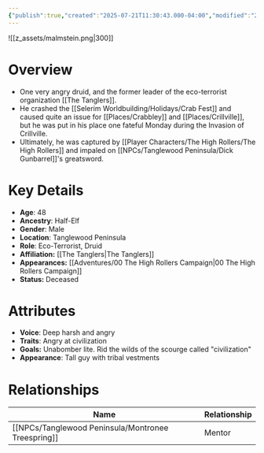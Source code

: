 ```yaml
---
{"publish":true,"created":"2025-07-21T11:30:43.000-04:00","modified":"2025-10-22T09:16:43.528-04:00","published":"2025-10-22T09:16:43.528-04:00","cssclasses":"","Age":"48","Ancestry":["Half-Elf"],"Gender":"Male","Location":["Tanglewood Peninsula"],"Role":["Eco-Terrorist, Druid"],"Affiliation":["[[The Tanglers]]"],"Appearances":["[[00 The High Rollers Campaign]]"],"Status":"Deceased","Authors":["Jordan"]}
---
```


![[z_assets/malmstein.png|300]]

# Overview
- One very angry druid, and the former leader of the eco-terrorist organization [[The Tanglers]]. 
- He crashed the [[Selerim Worldbuilding/Holidays/Crab Fest]] and caused quite an issue for [[Places/Crabbley]] and [[Places/Crillville]], but he was put in his place one fateful Monday during the Invasion of Crillville.
- Ultimately, he was captured by [[Player Characters/The High Rollers/The High Rollers]] and impaled on [[NPCs/Tanglewood Peninsula/Dick Gunbarrel]]'s greatsword.

# Key Details
- **Age**: 48
- **Ancestry**: Half-Elf
- **Gender**: Male
- **Location**: Tanglewood Peninsula
- **Role**: Eco-Terrorist, Druid
- **Affiliation:** [[The Tanglers\|The Tanglers]]
- **Appearances:** [[Adventures/00 The High Rollers Campaign\|00 The High Rollers Campaign]]
- **Status:** Deceased

# Attributes
- **Voice**: Deep harsh and angry
- **Traits**: Angry at civilization
- **Goals:** Unabomber lite. Rid the wilds of the scourge called "civilization"
- **Appearance**: Tall guy with tribal vestments

# Relationships

| Name                     | Relationship |
| ------------------------ | ------------ |
| [[NPCs/Tanglewood Peninsula/Montronee Treespring]] | Mentor       |
